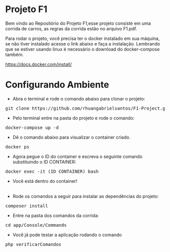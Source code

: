 # Projeto F1

Bem vindo ao Repositório do Projeto F1,esse projeto consiste em uma corrida de carros, as regras da corrida estão no arquivo F1.pdf.

Para rodar o projeto, você precisa ter o docker instalado em sua máquina, se não tiver instalado acesse o link abaixo e faça a instalação. Lembrando que se estiver usando linux é necessário o download do docker-compose também. <br>

<a>https://docs.docker.com/install/</a>

# Configurando Ambiente

- Abra o terminal e rode o comando abaixo para clonar o projeto:

<pre>git clone https://github.com/rhuangabrielsantos/F1-Project.git</pre>

- Pelo terminal entre na pasta do projeto e rode o comando:

<pre>docker-compose up -d</pre>

- Dê o comando abaixo para visualizar o container criado.

<pre>docker ps</pre>

- Agora pegue o ID do container e escreva o seguinte comando substituindo o ID CONTAINER: 

<pre>docker exec -it (ID CONTAINER) bash</pre>

- Você está dentro do container! <br><br>

- Rode os comandos a seguir para instalar as dependências do projeto:

<pre>composer install</pre>

- Entre na pasta dos comandos da corrida:

<pre>cd app/Console/Commands</pre>

- Você já pode testar a aplicação rodando o comando

<pre>php verificarComandos</pre>
